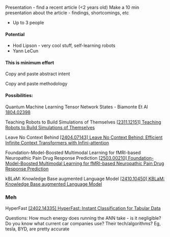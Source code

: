 
Presentation - find a recent article (<2 years old)
Make a 10 min presentation about the article - findings, shortcomings, etc
- Up to 3 people

#### Potential
- Hod Lipson - very cool stuff, self-learning robots
- Yann LeCun

#### This is minimum effort
Copy and paste abstract intent

Copy and paste methodology


#### Possibilities:
Quantum Machine Learning Tensor Network States - Biamonte Et Al
[1804.02398](https://arxiv.org/pdf/1804.02398)

Teaching Robots to Build Simulations of Themselves
[[2311.12151] Teaching Robots to Build Simulations of Themselves](https://arxiv.org/abs/2311.12151)

Leave No Context Behind
[[2404.07143] Leave No Context Behind: Efficient Infinite Context Transformers with Infini-attention](https://arxiv.org/abs/2404.07143)

Foundation-Model-Boosted Multimodal Learning for fMRI-based Neuropathic Pain Drug Response Prediction
[[2503.00210] Foundation-Model-Boosted Multimodal Learning for fMRI-based Neuropathic Pain Drug Response Prediction](https://arxiv.org/abs/2503.00210)

kBLaM: Knowledge Base augmented Language Model
[[2410.10450] KBLaM: Knowledge Base augmented Language Model](https://arxiv.org/abs/2410.10450)



### Meh
HyperFast
[[2402.14335] HyperFast: Instant Classification for Tabular Data](https://arxiv.org/abs/2402.14335)




Questions:
How much energy does running the ANN take - is it negligible?
Do you know what current car companies use? Their tech/algorithms? Eg, tesla, BYD, are pretty accurate


